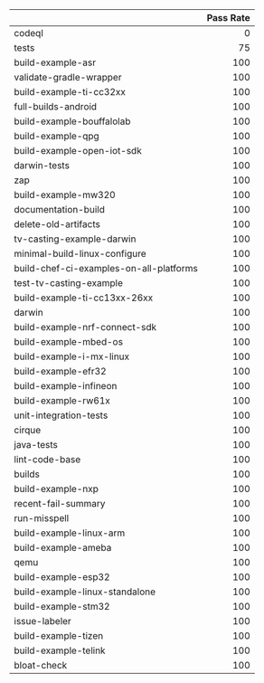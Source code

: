 |                                         |   Pass Rate |
|:----------------------------------------|------------:|
| codeql                                  |           0 |
| tests                                   |          75 |
| build-example-asr                       |         100 |
| validate-gradle-wrapper                 |         100 |
| build-example-ti-cc32xx                 |         100 |
| full-builds-android                     |         100 |
| build-example-bouffalolab               |         100 |
| build-example-qpg                       |         100 |
| build-example-open-iot-sdk              |         100 |
| darwin-tests                            |         100 |
| zap                                     |         100 |
| build-example-mw320                     |         100 |
| documentation-build                     |         100 |
| delete-old-artifacts                    |         100 |
| tv-casting-example-darwin               |         100 |
| minimal-build-linux-configure           |         100 |
| build-chef-ci-examples-on-all-platforms |         100 |
| test-tv-casting-example                 |         100 |
| build-example-ti-cc13xx-26xx            |         100 |
| darwin                                  |         100 |
| build-example-nrf-connect-sdk           |         100 |
| build-example-mbed-os                   |         100 |
| build-example-i-mx-linux                |         100 |
| build-example-efr32                     |         100 |
| build-example-infineon                  |         100 |
| build-example-rw61x                     |         100 |
| unit-integration-tests                  |         100 |
| cirque                                  |         100 |
| java-tests                              |         100 |
| lint-code-base                          |         100 |
| builds                                  |         100 |
| build-example-nxp                       |         100 |
| recent-fail-summary                     |         100 |
| run-misspell                            |         100 |
| build-example-linux-arm                 |         100 |
| build-example-ameba                     |         100 |
| qemu                                    |         100 |
| build-example-esp32                     |         100 |
| build-example-linux-standalone          |         100 |
| build-example-stm32                     |         100 |
| issue-labeler                           |         100 |
| build-example-tizen                     |         100 |
| build-example-telink                    |         100 |
| bloat-check                             |         100 |
